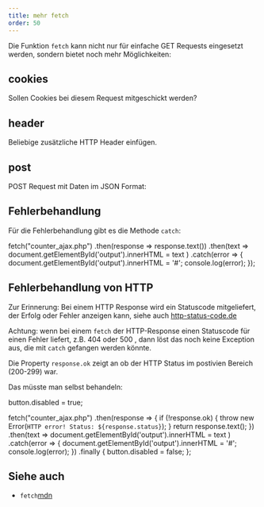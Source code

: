 ```yaml
---
title: mehr fetch
order: 50
---
```



Die Funktion `fetch` kann nicht nur für einfache GET Requests eingesetzt werden,
sondern bietet noch mehr Möglichkeiten:


## cookies

Sollen Cookies bei diesem Request mitgeschickt werden?

<javascript>
<script>
  let promise = fetch("api.php",  {
      credentials: 'same-origin'
  });
</script>
</javascript>

## header

Beliebige zusätzliche HTTP Header einfügen.

<javascript>
<script>
  let promise = fetch("api.php",  {
      headers: {
        "API-Key": "xxxxyyyy",
      });
</script>
</javascript>

## post

POST Request mit Daten im JSON Format:

<javascript>
<script>
  let promise = fetch("api.php",  {
    method: "POST",
    headers: {
      "Content-Type": "application/json",
    },
    body: JSON.stringify(data),
  });
</script>
</javascript>



## Fehlerbehandlung

Für die Fehlerbehandlung gibt es die Methode `catch`:

<javascript>
fetch("counter_ajax.php")
  .then(response => response.text())
  .then(text => document.getElementById('output').innerHTML = text )
  .catch(error => {
	  document.getElementById('output').innerHTML = '#';
    console.log(error);
  });
</javascript>

## Fehlerbehandlung von HTTP

Zur Erinnerung: Bei einem HTTP Response wird ein Statuscode
mitgeliefert, der Erfolg oder Fehler anzeigen kann, siehe auch
[http-status-code.de](https://http-status-code.de/)



Achtung: wenn bei einem `fetch` der HTTP-Response einen Statuscode
für einen Fehler liefert, z.B. 404 oder 500 , dann
löst das noch keine Exception aus, die mit `catch` gefangen werden könnte.

Die Property `response.ok` zeigt an ob der HTTP Status im
postivien Bereich (200-299) war.


Das müsste man selbst behandeln:

<javascript>
button.disabled = true;

fetch("counter_ajax.php")
  .then(response => {
    if (!response.ok) {
      throw new Error(`HTTP error! Status: ${response.status}`);
    }
    return response.text();
  })
  .then(text => document.getElementById('output').innerHTML = text )
  .catch(error => {
	  document.getElementById('output').innerHTML = '#';
    console.log(error);
  })
  .finally {
    button.disabled = false;
  };
</javascript>


## Siehe auch

* `fetch`[mdn](https://developer.mozilla.org/en-US/docs/Web/API/Fetch_API/Using_Fetch)
